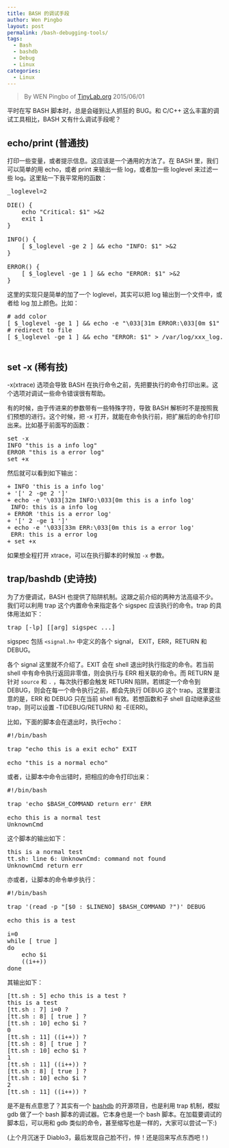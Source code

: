 ```yaml
---
title: BASH 的调试手段
author: Wen Pingbo
layout: post
permalink: /bash-debugging-tools/
tags:
  - Bash
  - bashdb
  - Debug
  - Linux
categories:
  - Linux
---
```


> By WEN Pingbo of [TinyLab.org][1]
> 2015/06/01

平时在写 BASH 脚本时，总是会碰到让人抓狂的 BUG。和 C/C++ 这么丰富的调试工具相比，BASH 又有什么调试手段呢？


## echo/print (普通技)

打印一些变量，或者提示信息。这应该是一个通用的方法了。在 BASH 里，我们可以简单的用 echo，或者 print 来输出一些 log，或者加一些 loglevel 来过滤一些 log。这里贴一下我平常用的函数：

<pre>_loglevel=2

DIE() {
    echo "Critical: $1" >&#038;2
    exit 1
}

INFO() {
    [ $_loglevel -ge 2 ] &#038;&#038; echo "INFO: $1" >&#038;2
}

ERROR() {
    [ $_loglevel -ge 1 ] &#038;&#038; echo "ERROR: $1" >&#038;2
}
</pre>

<!-- more -->

这里的实现只是简单的加了一个 loglevel，其实可以把 log 输出到一个文件中，或者给 log 加上颜色。比如：

<pre># add color
[ $_loglevel -ge 1 ] &#038;&#038; echo -e "\033[31m ERROR:\033[0m $1" >&#038;2
# redirect to file
[ $_loglevel -ge 1 ] &#038;&#038; echo "ERROR: $1" > /var/log/xxx_log.$BASHPID

</pre>

## set -x (稀有技)

-x(xtrace) 选项会导致 BASH 在执行命令之前，先把要执行的命令打印出来。这个选项对调试一些命令错误很有帮助。

有的时候，由于传进来的参数带有一些特殊字符，导致 BASH 解析时不是按照我们预想的进行。这个时候，把 -x 打开，就能在命令执行前，把扩展后的命令打印出来。比如基于前面写的函数：

<pre>set -x
INFO "this is a info log"
ERROR "this is a error log"
set +x
</pre>

然后就可以看到如下输出：

<pre>+ INFO 'this is a info log'
+ '[' 2 -ge 2 ']'
+ echo -e '\033[32m INFO:\033[0m this is a info log'
 INFO: this is a info log
+ ERROR 'this is a error log'
+ '[' 2 -ge 1 ']'
+ echo -e '\033[33m ERR:\033[0m this is a error log'
 ERR: this is a error log
+ set +x
</pre>

如果想全程打开 xtrace，可以在执行脚本的时候加 `-x` 参数。

## trap/bashdb (史诗技)

为了方便调试，BASH 也提供了陷阱机制。这跟之前介绍的两种方法高级不少。我们可以利用 trap 这个内置命令来指定各个 sigspec 应该执行的命令。trap 的具体用法如下：

<pre>trap [-lp] [[arg] sigspec ...]
</pre>

sigspec 包括 `<signal.h>` 中定义的各个 signal， EXIT，ERR，RETURN 和 DEBUG。

各个 signal 这里就不介绍了。EXIT 会在 shell 退出时执行指定的命令。若当前 shell 中有命令执行返回非零值，则会执行与 ERR 相关联的命令。而 RETURN 是针对 `source` 和 `.` ，每次执行都会触发 RETURN 陷阱。若绑定一个命令到 DEBUG，则会在每一个命令执行之前，都会先执行 DEBUG 这个 trap。这里要注意的是，ERR 和 DEBUG 只在当前 shell 有效。若想函数和子 shell 自动继承这些 trap，则可以设置 -T(DEBUG/RETURN) 和 -E(ERR)。

比如，下面的脚本会在退出时，执行echo：

<pre>#!/bin/bash

trap "echo this is a exit echo" EXIT

echo "this is a normal echo"
</pre>

或者，让脚本中命令出错时，把相应的命令打印出来：

<pre>#!/bin/bash

trap 'echo $BASH_COMMAND return err' ERR

echo this is a normal test
UnknownCmd
</pre>

这个脚本的输出如下：

<pre>this is a normal test
tt.sh: line 6: UnknownCmd: command not found
UnknownCmd return err
</pre>

亦或者，让脚本的命令单步执行：

<pre>#!/bin/bash

trap '(read -p "[$0 : $LINENO] $BASH_COMMAND ?")' DEBUG

echo this is a test

i=0
while [ true ]
do
    echo $i
    ((i++))
done
</pre>

其输出如下：

<pre>[tt.sh : 5] echo this is a test ?
this is a test
[tt.sh : 7] i=0 ?
[tt.sh : 8] [ true ] ?
[tt.sh : 10] echo $i ?
0
[tt.sh : 11] ((i++)) ?
[tt.sh : 8] [ true ] ?
[tt.sh : 10] echo $i ?
1
[tt.sh : 11] ((i++)) ?
[tt.sh : 8] [ true ] ?
[tt.sh : 10] echo $i ?
2
[tt.sh : 11] ((i++)) ?
</pre>

是不是有点意思了？其实有一个 [bashdb][2] 的开源项目，也是利用 trap 机制，模拟 gdb 做了一个 bash 脚本的调试器。它本身也是一个 bash 脚本。在加载要调试的脚本后，可以用和 gdb 类似的命令，甚至缩写也是一样的，大家可以尝试一下:)

(上个月沉迷于 Diablo3，最后发现自己脸不行，悴！还是回来写点东西吧！)





 [1]: http://tinylab.org
 [2]: http://bashdb.sourceforge.net/
